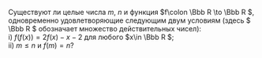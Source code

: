 Существуют ли целые числа $m$, $n$ и функция $f\colon \Bbb R \to \Bbb R $, одновременно 
удовлетворяющие следующим двум условиям (здесь $ \Bbb R $ обозначает множество 
действительных чисел):
<br>
i) $f(f(x))=2f(x)-x-2$ для любого $x\in \Bbb R $;
<br>
ii) $m\leq n$  и  $f(m)=n$?